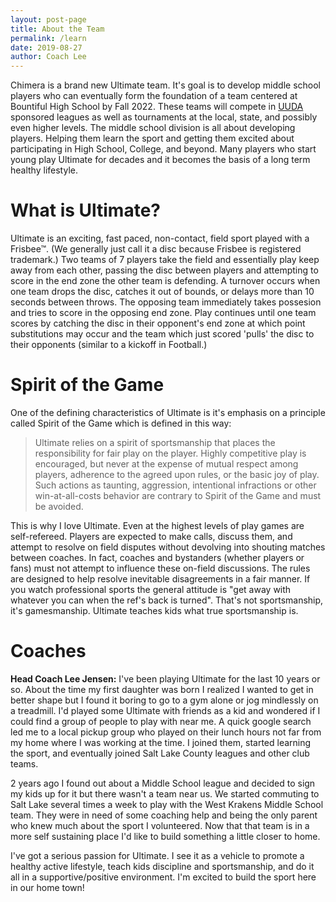 ```yaml
---
layout: post-page
title: About the Team
permalink: /learn
date: 2019-08-27
author: Coach Lee
---
```


Chimera is a brand new Ultimate team. It's goal is to develop middle school players who can eventually form the foundation of a team centered at Bountiful High School by Fall 2022. These teams will compete in [UUDA](https://utahultimate.org) sponsored leagues as well as tournaments at the local, state, and possibly even higher levels. The middle school division is all about developing players. Helping them learn the sport and getting them excited about participating in High School, College, and beyond. Many players who start young play Ultimate for decades and it becomes the basis of a long term healthy lifestyle.

# What is Ultimate?

Ultimate is an exciting, fast paced, non-contact, field sport played with a Frisbee&trade;. (We generally just call it a disc because Frisbee is registered trademark.) Two teams of 7 players take the field and essentially play keep away from each other, passing the disc between players and attempting to score in the end zone the other team is defending. A turnover occurs when one team drops the disc, catches it out of bounds, or delays more than 10 seconds between throws. The opposing team immediately takes possesion and tries to score in the opposing end zone. Play continues until one team scores by catching the disc in their opponent's end zone at which point substitutions may occur and the team which just scored 'pulls' the disc to their opponents (similar to a kickoff in Football.)

# Spirit of the Game

One of the defining characteristics of Ultimate is it's emphasis on a principle called Spirit of the Game which is defined in this way:

> Ultimate relies on a spirit of sportsmanship that places the responsibility for fair play on the player. Highly competitive play is encouraged, but never at the expense of mutual respect among players, adherence to the agreed upon rules, or the basic joy of play. Such actions as taunting, aggression, intentional infractions or other win-at-all-costs behavior are contrary to Spirit of the Game and must be avoided.

This is why I love Ultimate. Even at the highest levels of play games are self-refereed. Players are expected to make calls, discuss them, and attempt to resolve on field disputes without devolving into shouting matches between coaches. In fact, coaches and bystanders (whether players or fans) must not attempt to influence these on-field discussions. The rules are designed to help resolve inevitable disagreements in a fair manner. If you watch professional sports the general attitude is "get away with whatever you can when the ref's back is turned". That's not sportsmanship, it's gamesmanship. Ultimate teaches kids what true sportsmanship is.

# Coaches

**Head Coach Lee Jensen:** I've been playing Ultimate for the last 10 years or so. About the time my first daughter was born I realized I wanted to get in better shape but I found it boring to go to a gym alone or jog mindlessly on a treadmill. I'd played some Ultimate with friends as a kid and wondered if I could find a group of people to play with near me. A quick google search led me to a local pickup group who played on their lunch hours not far from my home where I was working at the time. I joined them, started learning the sport, and eventually joined Salt Lake County leagues and other club teams.

2 years ago I found out about a Middle School league and decided to sign my kids up for it but there wasn't a team near us. We started commuting to Salt Lake several times a week to play with the West Krakens Middle School team. They were in need of some coaching help and being the only parent who knew much about the sport I volunteered. Now that that team is in a more self sustaining place I'd like to build something a little closer to home.

I've got a serious passion for Ultimate. I see it as a vehicle to promote a healthy active lifestyle, teach kids discipline and sportsmanship, and do it all in a supportive/positive environment. I'm excited to build the sport here in our home town!
